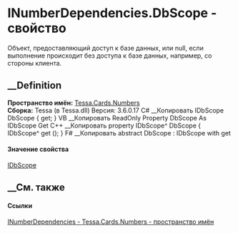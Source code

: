 # INumberDependencies.DbScope - свойство
Объект, предоставляющий доступ к базе данных, или null, если выполнение
происходит без доступа к базе данных, например, со стороны клиента.
## __Definition
 **Пространство имён:** [Tessa.Cards.Numbers](N_Tessa_Cards_Numbers.htm)  
 **Сборка:** Tessa (в Tessa.dll) Версия: 3.6.0.17
C# __Копировать
    IDbScope DbScope { get; }
VB __Копировать
     ReadOnly Property DbScope As IDbScope
    	Get
C++ __Копировать
    property IDbScope^ DbScope {
    	IDbScope^ get ();
    }
F# __Копировать
     abstract DbScope : IDbScope with get
#### Значение свойства
[IDbScope](T_Tessa_Platform_Data_IDbScope.htm)
##  __См. также
#### Ссылки
[INumberDependencies - ](T_Tessa_Cards_Numbers_INumberDependencies.htm)
[Tessa.Cards.Numbers - пространство имён](N_Tessa_Cards_Numbers.htm)

